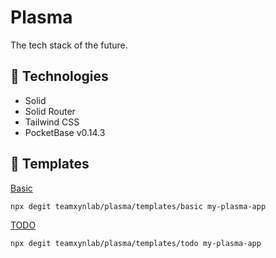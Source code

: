# Plasma
The tech stack of the future.

## 🤖 Technologies
- Solid
- Solid Router
- Tailwind CSS
- PocketBase v0.14.3

## 🚀 Templates
[Basic](https://github.com/teamxynlab/plasma/tree/main/templates/basic)
```bash
npx degit teamxynlab/plasma/templates/basic my-plasma-app
```

[TODO](https://github.com/teamxynlab/plasma/tree/main/templates/todo)
```bash
npx degit teamxynlab/plasma/templates/todo my-plasma-app
```
